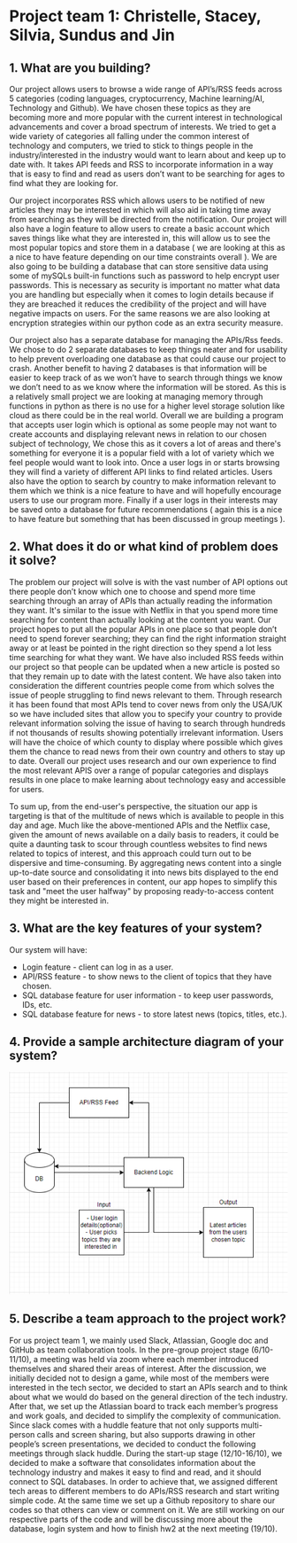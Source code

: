 # Project team 1: Christelle, Stacey, Silvia, Sundus and Jin

## 1. What are you building?

Our project allows users to browse a wide range of API’s/RSS feeds across 5 categories (coding languages, cryptocurrency, Machine learning/AI, Technology and Github). We have chosen these topics as they are becoming more and more popular with the current interest in technological advancements and cover a broad spectrum of interests. We tried to get a wide variety of categories all falling under the common interest of technology and computers, we tried to stick to things people in the industry/interested in the industry would want to learn about and keep up to date with. It takes API feeds and RSS to incorporate information in a way that is easy to find and read as users don’t want to be searching for ages to find what they are looking for. 

Our project incorporates RSS which allows users to be notified of new articles they may be interested in which will also aid in taking time away from searching as they will be directed from the notification. Our project will also have a login feature to allow users to create a basic account which saves things like what they are interested in, this will allow us to see the most popular topics and store them in a database ( we are looking at this as a nice to have feature depending on our time constraints overall ). We are also going to be building a database that can store sensitive data using some of mySQLs built-in functions such as password to help encrypt user passwords. This is necessary as security is important no matter what data you are handling but especially when it comes to login details because if they are breached it reduces the credibility of the project and will have negative impacts on users. For the same reasons we are also looking at encryption strategies within our python code as an extra security measure. 

Our project also has a separate database for managing the APIs/Rss feeds. We chose to do 2 separate databases to keep things neater and for usability to help prevent overloading one database as that could cause our project to crash. Another benefit to having 2 databases is that information will be easier to keep track of as we won’t have to search through things we know we don’t need to as we know where the information will be stored. As this is a relatively small project we are looking at managing memory through functions in python as there is no use for a higher level storage solution like cloud as there could be in the real world.  Overall we are building a program that accepts user login which is optional as some people may not want to create accounts and displaying relevant news in relation to our chosen subject of technology, We chose this as it covers a lot of areas and there's something for everyone it is a popular field with a lot of variety which we feel people would want to look into. Once a user logs in or starts browsing they will find a variety of different API links to find related articles. Users also have the option to search by country to make information relevant to them which we think is a nice feature to have and will hopefully encourage users to use our program more. Finally if a user logs in their interests may be saved onto a database for future recommendations ( again this is a nice to have feature but something that has been discussed in group meetings ).

## 2. What does it do or what kind of problem does it solve?

The problem our project will solve is with the vast number of API options out there people don’t know which one to choose and spend more time searching through an array of APIs than actually reading the information they want. It's similar to the issue with Netflix in that you spend more time searching for content than actually looking at the content you want. Our project hopes to put all the popular APIs in one place so that people don’t need to spend forever searching; they can find the right information straight away or at least be pointed in the right direction so they spend a lot less time searching for what they want.  We have also included RSS feeds within our project so that people can be updated when a new article is posted so that they remain up to date with the latest content. We have also taken into consideration the different countries people come from which solves the issue of people struggling to find news relevant to them. Through research it has been found that most APIs tend to cover news from only the USA/UK so we have included sites that allow you to specify your country to provide relevant information solving the issue of having to search through hundreds if not thousands of results showing potentially irrelevant information. Users will have the choice of which county to display where possible which gives them the chance to read news from their own country and others to stay up to date. Overall our project uses research and our own experience to find the most relevant APIS over a range of popular categories and displays results in one place to make learning about technology easy and accessible for users. 

To sum up, from the end-user's perspective, the situation our app is targeting is that of the multitude of news which is available to people in this day and age. Much like the above-mentioned APIs and the Netflix case, given the amount of news available on a daily basis to readers, it could be quite a daunting task to scour through countless websites to find news related to topics of interest, and this approach could turn out to be dispersive and time-consuming. By aggregating news content into a single up-to-date source and consolidating it into news bits displayed to the end user based on their preferences in content, our app hopes to simplify this task and "meet the user halfway" by proposing ready-to-access content they might be interested in.

## 3. What are the key features of your system?

Our system will have: 
- Login feature - client can log in as a user.
- API/RSS feature - to show news to the client of topics that they have chosen.
- SQL database feature for user information - to keep user passwords, IDs, etc.
- SQL database feature for news - to store latest news (topics, titles, etc.).

## 4. Provide a sample architecture diagram of your system?

![image](image.png)

## 5. Describe a team approach to the project work?
For us project team 1, we mainly used Slack, Atlassian, Google doc and GitHub as team collaboration tools. In the pre-group project stage (6/10-11/10), a meeting was held via zoom where each member introduced themselves and shared their areas of interest. After the discussion, we initially decided not to design a game, while most of the members were interested in the tech sector, we decided to start an APIs search and to think about what we would do based on the general direction of the tech industry. After that, we set up the Atlassian board to track each member’s progress and work goals, and decided to simplify the complexity of communication. Since slack comes with a huddle feature that not only supports multi-person calls and screen sharing, but also supports drawing in other people’s screen presentations, we decided to conduct the following meetings through slack huddle. During the start-up stage (12/10-16/10), we decided to make a software that consolidates information about the technology industry and makes it easy to find and read, and it should connect to SQL databases. In order to achieve that, we assigned different tech areas to different members to do APIs/RSS research and start writing simple code. At the same time we set up a Github repository to share our codes so that others can view or comment on it. We are still working on our respective parts of the code and will be discussing more about the database, login system and how to finish hw2 at the next meeting (19/10).





